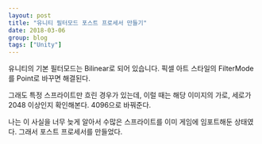 ```yaml
---
layout: post
title: "유니티 필터모드 포스트 프로세서 만들기"
date: 2018-03-06
group: blog
tags: ["Unity"]
---
```

유니티의 기본 필터모드는 Bilinear로 되어 있습니다.
픽셀 아트 스타일의 FilterMode를 Point로 바꾸면 해결된다.

그래도 특정 스프라이트만 흐린 경우가 있는데, 이럴 때는 해당 이미지의 가로, 세로가 2048 이상인지 확인해본다.
4096으로 바꿔준다.

나는 이 사실을 너무 늦게 알아서 수많은 스프라이트를 이미 게임에 임포트해둔 상태였다.
그래서 포스트 프로세서를 만들었다.
